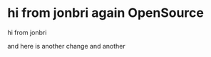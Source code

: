 hi from jonbri again
OpenSource
==========

hi from jonbri


and here is another change
and another
